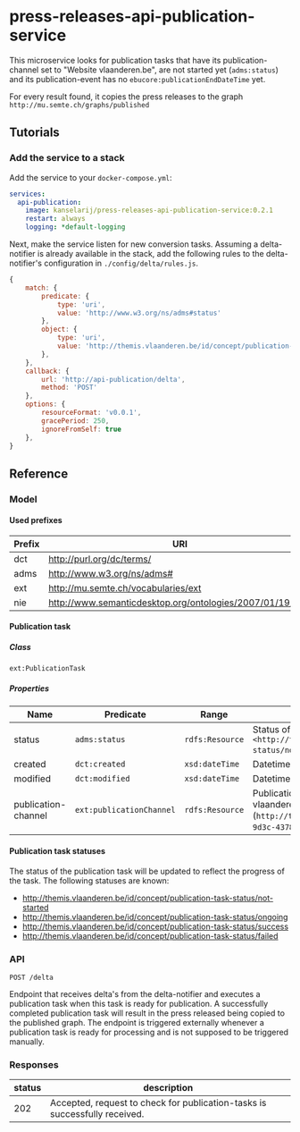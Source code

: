 # press-releases-api-publication-service

This microservice looks for publication tasks that have its publication-channel set to "Website vlaanderen.be", are not
started yet (`adms:status`) and its publication-event has no `ebucore:publicationEndDateTime` yet.

For every result found, it copies the press releases to the graph `http://mu.semte.ch/graphs/published`

## Tutorials
### Add the service to a stack
Add the service to your `docker-compose.yml`:

```yaml
services:
  api-publication:
    image: kanselarij/press-releases-api-publication-service:0.2.1
    restart: always
    logging: *default-logging
```

Next, make the service listen for new conversion tasks. Assuming a delta-notifier is already available in the stack, add the following rules to the delta-notifier's configuration in `./config/delta/rules.js`.

```javascript
{
    match: {
        predicate: {
            type: 'uri',
            value: 'http://www.w3.org/ns/adms#status'
        },
        object: {
            type: 'uri',
            value: 'http://themis.vlaanderen.be/id/concept/publication-task-status/not-started'
        },
    },
    callback: {
        url: 'http://api-publication/delta',
        method: 'POST'
    },
    options: {
        resourceFormat: 'v0.0.1',
        gracePeriod: 250,
        ignoreFromSelf: true
    },
}
```

## Reference


### Model

#### Used prefixes
| Prefix | URI                                                       |
|--------|-----------------------------------------------------------|
| dct    | http://purl.org/dc/terms/                                 |
| adms   | http://www.w3.org/ns/adms#                                |
| ext    | http://mu.semte.ch/vocabularies/ext                       |
| nie    | http://www.semanticdesktop.org/ontologies/2007/01/19/nie# |


#### Publication task
##### Class
`ext:PublicationTask`
##### Properties
| Name                | Predicate                | Range           | Definition                                                                                                                                                 |
|---------------------|--------------------------|-----------------|------------------------------------------------------------------------------------------------------------------------------------------------------------|
| status              | `adms:status`            | `rdfs:Resource` | Status of the publication task, having value `<http://themis.vlaanderen.be/id/concept/publication-task-status/not-started>` when this service is triggered |
| created             | `dct:created`            | `xsd:dateTime`  | Datetime of creation of the task                                                                                                                           |
| modified            | `dct:modified`           | `xsd:dateTime`  | Datetime of the last modification of the task                                                                                                              |
| publication-channel | `ext:publicationChannel` | `rdfs:Resource` | Publication channel related to the task. Only the Website vlaanderen.be publication channel (`http://themis.vlaanderen.be/id/publicatiekanaal/25421c3d-9d3c-4378-91e5-a13103ad3e43`) is of interest to this service                                              |


#### Publication task statuses
The status of the publication task will be updated to reflect the progress of the task. The following statuses are known:
* http://themis.vlaanderen.be/id/concept/publication-task-status/not-started
* http://themis.vlaanderen.be/id/concept/publication-task-status/ongoing
* http://themis.vlaanderen.be/id/concept/publication-task-status/success
* http://themis.vlaanderen.be/id/concept/publication-task-status/failed

### API
```
POST /delta
```
Endpoint that receives delta's from the delta-notifier and executes a publication task when this task is ready for publication. A successfully completed publication task will result in the press released being copied to the published graph.
The endpoint is triggered externally whenever a publication task is ready for processing and is not supposed to be triggered manually.

### Responses

| status | description |
|-------|-------------|
| 202 | Accepted, request to check for publication-tasks is successfully received. |








